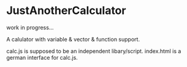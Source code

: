 # JustAnotherCalculator
work in progress...

A calulator with variable & vector & function support.

calc.js is supposed to be an independent libary/script.
index.html is a german interface for calc.js.

